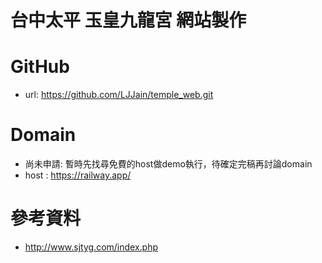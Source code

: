 # 台中太平 玉皇九龍宮 網站製作

# GitHub
- url: https://github.com/LJJain/temple_web.git

# Domain
- 尚未申請: 暫時先找尋免費的host做demo執行，待確定完稿再討論domain
- host : https://railway.app/

# 參考資料
- http://www.sjtyg.com/index.php